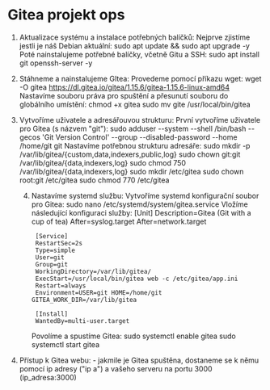 # Gitea projekt ops
1. Aktualizace systému a instalace potřebných balíčků:
     Nejprve zjistíme jestli je náš Debian aktuální:
         sudo apt update && sudo apt upgrade -y
     Poté nainstalujeme potřebné balíčky, včetně Gitu a SSH:
          sudo apt install git openssh-server -y
   
2. Stáhneme a nainstalujeme GItea:
     Provedeme pomocí příkazu wget:
           wget -O gitea https://dl.gitea.io/gitea/1.15.6/gitea-1.15.6-linux-amd64
     Nastavíme souboru práva pro spuštění a přesunutí souboru do globálního umístění:
           chmod +x gitea
           sudo mv gite /usr/local/bin/gitea
   
3. Vytvoříme uživatele a adresářouvou strukturu:
      První vytvoříme uživatele pro Gitea (s názvem "git"):
           sudo adduser --system --shell /bin/bash --gecos 'Git Version
           Control' --group --disabled-password --home /home/git git
      Nastavíme potřebnou strukturu adresáře:
           sudo mkdir -p /var/lib/gitea/{custom,data,indexers,public,log}
           sudo chown git:git /var/lib/gitea/{data,indexers,log}
           sudo chmod 750 /var/lib/gitea/{data,indexers,log}
           sudo mkdir /etc/gitea
           sudo chown root:git /etc/gitea
           sudo chmod 770 /etc/gitea
   
   4. Nastavíme systemd službu:
      Vytvoříme systemd konfigurační soubor pro Gitea:
           sudo nano /etc/systemd/system/gitea.service
      Vložíme následující konfiguraci služby:
           [Unit]
           Description=Gitea (Git with a cup of tea)
           After=syslog.target
           After=network.target

           [Service]
           RestartSec=2s
           Type=simple
           User=git
           Group=git
           WorkingDirectory=/var/lib/gitea/
           ExecStart=/usr/local/bin/gitea web -c /etc/gitea/app.ini
           Restart=always
           Environment=USER=git HOME=/home/git GITEA_WORK_DIR=/var/lib/gitea

           [Install]
           WantedBy=multi-user.target
      Povolíme a spustíme Gitea:
           sudo systemctl enable gitea
           sudo systemctl start gitea

5. Přístup k Gitea webu:
        - jakmile je Gitea spuštěna, dostaneme se k němu pomocí ip adresy ("ip a") a vašeho serveru na portu 3000
                (ip_adresa:3000)
